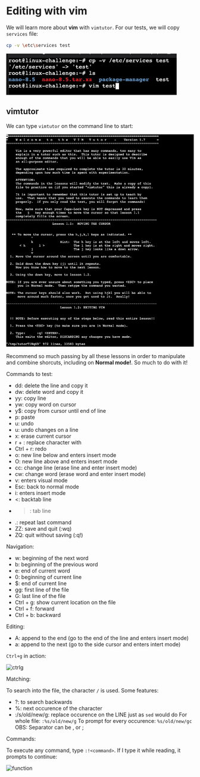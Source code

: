# Editing with **vim**

We will learn more about **vim** with ```vimtutor```.
For our tests, we will copy ```services``` file:

```bash
cp -v \etc\services test
```

![test](images/cp.png)

## vimtutor

We can type ```vimtutor``` on the command line to start:

![vimtutor](images/vimtutor.png)

Recommend so much passing by all these lessons in order to manipulate and combine shorcuts, including on **Normal mode!**. So much to do with it!


Commands to test:
* dd: delete the line and copy it
* dw: delete word and copy it
* yy: copy line
* yw: copy word on cursor
* y$: copy from cursor until end of line
* p: paste
* u: undo
* u: undo changes on a line
* x: erase current cursor
* r + <character>: replace character with <character>
* Ctrl + r: redo
* o: new line below and enters insert mode
* O: new line above and enters insert mode
* cc: change line (erase line and enter insert mode)
* cw: change word (erase word and enter insert mode)
* v: enters visual mode
* Esc: back to normal mode
* i: enters insert mode
* <: backtab line
* >: tab line
* .: repeat last command
* ZZ: save and quit (:wq)
* ZQ: quit without saving (:q!)

Navigation:
* w: beginning of the next word
* b: beginning of the previous word
* e: end of current word
* 0: beginning of current line
* $: end of current line
* gg: first line of the file
* G: last line of the file
* Ctrl + g: show current location on the file
* Ctrl + f: forward
* Ctrl + b: backward

Editing:
* A: append to the end (go to the end of the line and enters insert mode)
* a: append to the next (go to the side cursor and enters intert mode)

```Ctrl+g``` in action:

![ctrlg](images/ctrlg.png)

Matching:

To search into the file, the character ```/``` is used.
Some features:
* ?: to search backwards
* %: next occurence of the character
* :/s/old/new/g: replace occurence on the LINE just as ```sed``` would do
For whole file: ```:%s/old/new/g```
To prompt for every occurence: ```%s/old/new/gc```
OBS: Separator can be , or ;

Commands:

To execute any command, type ```:!<command>```.
If I type it while reading, it prompts to continue:

![function](images/function.png)

